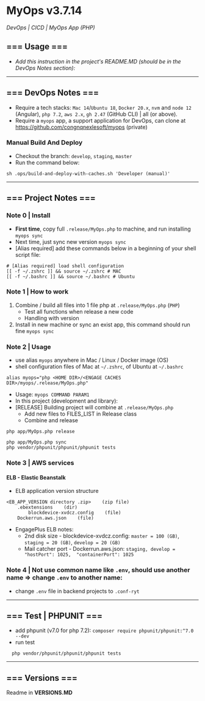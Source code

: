 # MyOps v3.7.14
*DevOps | CICD | MyOps App (PHP)*

## === Usage ===
- *Add this instruction in the project's README.MD (should be in the DevOps Notes section):*

---
## === DevOps Notes ===
- Require a tech stacks: `Mac 14`/`Ubuntu 18`, `Docker 20.x`, `nvm` and `node 12` (Angular), `php 7.2`, `aws 2.x`, `gh 2.47` (GitHub CLI) | all (or above).
- Require a `myops` app, a support application for DevOps, can clone at https://github.com/congnqnexlesoft/myops (private)
### Manual Build And Deploy
- Checkout the branch: `develop`, `staging`, `master`
- Run the command below:
```shell
sh .ops/build-and-deploy-with-caches.sh 'Developer (manual)'
```

---
## === Project Notes ===

### Note 0 | Install
- **First time**, copy full `.release/MyOps.php` to machine, and run installing `myops sync`
- Next time, just sync new version `myops sync`
- [Alias required] add these commands below in a beginning of your shell script file:
```shell
# [Alias required] load shell configuration
[[ -f ~/.zshrc ]] && source ~/.zshrc # MAC
[[ -f ~/.bashrc ]] && source ~/.bashrc # Ubuntu
```

### Note 1 | How to work
1. Combine / build all files into 1 file php at `.release/MyOps.php` (`PHP`)
   - Test all functions when release a new code
   - Handling with version
2. Install in new machine or sync an exist app, this command should run fine `myops sync`

### Note 2 | Usage
- use alias `myops` anywhere in Mac / Linux / Docker image (OS)
- shell configuration files of Mac at `~/.zshrc`, of Ubuntu at `~/.bashrc`
```shell
alias myops="php <HOME DIR>/<ENGAGE CACHES DIR>/myops/.release/MyOps.php"
```
- Usage: `myops COMMAND PARAM1`
- In this project (development and library):
- [RELEASE] Building project will combine at `.release/MyOps.php`
  - Add new files to FILES_LIST in Release class
  - Combine and release
```shell
php app/MyOps.php release
```
```shell
php app/MyOps.php sync
php vendor/phpunit/phpunit/phpunit tests
```

### Note 3 | AWS services
#### ELB - Elastic Beanstalk
- ELB application version structure
```
<EB_APP_VERSION directory .zip>    (zip file)
    .ebextensions    (dir)
        blockdevice-xvdcz.config    (file)
    Dockerrun.aws.json    (file)
```
- EngagePlus ELB notes:
  - 2nd disk size - blockdevice-xvdcz.config: `master = 100 (GB)`, `staging = 20 (GB)`, `develop = 20 (GB)`
  - Mail catcher port - Dockerrun.aws.json: `staging, develop =  "hostPort": 1025,  "containerPort": 1025`

### Note 4 | Not use common name like `.env`, should use another name => change `.env` to another name:
- change `.env` file in backend projects to `.conf-ryt`

---
## === Test  | PHPUNIT ===
- add phpunit (v7.0 for php 7.2): `composer require phpunit/phpunit:^7.0 --dev`
- run test
```shell
  php vendor/phpunit/phpunit/phpunit tests
```

---
## === Versions ===
Readme in **VERSIONS.MD**
